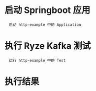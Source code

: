 # 启动 Springboot 应用

      启动 http-example 中的 Application

# 执行 Ryze Kafka 测试

      运行 http-example 中的 Test

# 执行结果
